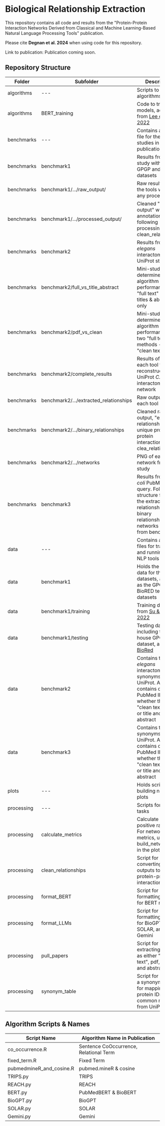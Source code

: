 # Biological Relationship Extraction

This repository contains all code and results from the "Protein-Protein Interaction Networks Derived from Classical and Machine Learning-Based Natural Language Processing Tools" publication. 

Please cite **Degnan et al. 2024** when using code for this repository. 

Link to publication: Publication coming soon. 

## Repository Structure

| Folder | Subfolder | Description |
|--------|-----------|-------------|
| algorithms | --- | Scripts to run all algorithms |
| algorithms | BERT_training | Code to train BERT models, adapated from [Lee et al. 2022](https://github.com/ssr01357/BertSRC) |
| benchmarks | --- | Contains all output file for the 3 main studies in this publication |
| benchmarks | benchmark1 | Results from the study with the GPGP and BioRed datasets |
| benchmarks | benchmark1/.../raw_output/ | Raw results from the tools without any processing |
| benchmarks | benchmark1/.../processed_output/ | Cleaned "raw output" with truth annotations, following processing by clean_relationships |
| benchmarks | benchmark2 | Results from the *C. elegans* interactome from UniProt study |
| benchmarks | benchmark2/full_vs_title_abstract | Mini-study to determine algorithm performance of "full text" versus titles & abstracts only | 
| benchmarks | benchmark2/pdf_vs_clean | Mini-study to determine algorithm performance of two "full text" methods - pdfs or "clean text" |
| benchmarks | benchmark2/complete_results | Results of using each tool to reconstruct the UniProt *C. elegans* interactome network | 
| benchmarks | benchmark2/.../extracted_relationships | Raw output of each tool |
| benchmarks | benchmark2/.../binary_relationships | Cleaned raw output, "extracted relationships", with unique protein-protein interactions, using clea_relationships | 
| benchmarks | benchmark2/.../networks | PNG of each network from each study | 
| benchmarks | benchmark3 | Results from the *E. coli* PubMed query. Folder structure follows the extracted relationships, binary relationships, and networks folders from benchmark 2 |
| data | --- | Contains all input files for training and running the NLP tools |
| data | benchmark1 | Holds the training data for the BERT datasets, as well as the GPGP and BioRED testing datasets |
| data | benchmark1/training | Training datasets from [Su & Vijay 2022](https://github.com/udel-biotm-lab/BERT-RE) |
| data | benchmark1/testing | Testing datasets, including the in-house GPGP dataset, and [BioRed](https://huggingface.co/datasets/bigbio/biored) |
| data | benchmark2 | Contains the *C. elegans* interactome and synonyms from UniProt. Also contains csvs of PubMed IDs and whether they were "clean text", PDF, or title and abstract |
| data | benchmark3 | Contains the *E. coli* synonyms from UniProt. Also contains csvs of PubMed IDs and whether they were "clean text", PDF, or title and abstract |
| plots | --- | Holds scripts for building network plots | 
| processing | --- | Scripts for various tasks |
| processing | calculate_metrics | Calculate true positive rates, etc. For network metrics, using build_networks.R in the plots folder |
| processing | clean_relationships | Script for converting tool outputs to unique protein-protein interactions |
| processing | format_BERT | Script for formatting inputs for BERT models |
| processing | format_LLMs | Script for formatting inputs for BioGPT, SOLAR, and Gemini |
| processing | pull_papers | Script for extracting papers as either "clean text", pdf, or titles and abstracts |
| processing | synonym_table | Script for building a synonym table for mapping protein IDs to their common names from UniProt |

## Algorithm Scripts & Names

| Script Name | Algorithm Name in Publication |
|-------------|-------------------------------|
| co_occurrence.R | Sentence CoOccurrence, Relational Term |
| fixed_term.R | Fixed Term |
| pubmedmineR_and_cosine.R | pubmed.mineR & cosine | 
| TRIPS.py | TRIPS |
| REACH.py | REACH |
| BERT.py | PubMedBERT & BioBERT|
| BioGPT.py | BioGPT |
| SOLAR.py | SOLAR |
| Gemini.py | Gemini |
